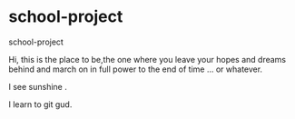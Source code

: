 # school-project
school-project

Hi, this is the place to be,the one where you leave your hopes
and dreams behind and march on in full power to the end of time ...
or whatever. 

I see sunshine .

I learn to git gud.
